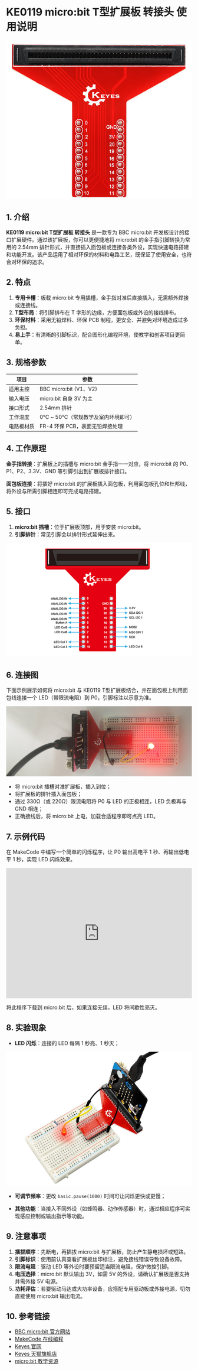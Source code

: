 # KE0119 micro:bit T型扩展板 转接头 使用说明

![image-20250317114553311](media/image-20250317114553311.png)

## 1. 介绍
**KE0119 micro:bit T型扩展板 转接头** 是一款专为 BBC micro:bit 开发板设计的接口扩展硬件。通过该扩展板，你可以更便捷地将 micro:bit 的金手指引脚转换为常用的 2.54mm 排针形式，并直接插入面包板或连接各类外设，实现快速电路搭建和功能开发。该产品运用了相对环保的材料和电路工艺，既保证了使用安全，也符合对环保的追求。

## 2. 特点
1. **专用卡槽**：板载 micro:bit 专用插槽，金手指对准后直接插入，无需额外焊接或连接线。  
2. **T型布局**：将引脚排布在 T 字形的边缘，方便面包板或外设的接线排布。    
3. **环保材料**：采用无铅焊料、环保 PCB 制程，更安全、并避免对环境造成过多负担。  
4. **易上手**：有清晰的引脚标识，配合图形化编程环境，使教学和创客项目更简单。

## 3. 规格参数
| 项目         | 参数                                                         |
|--------------|------------------------------------------------------------|
| 适用主控     | BBC micro:bit (V1、V2)                                     |
| 输入电压     | micro:bit 自身 3V 为主     |
| 接口形式     | 2.54mm 排针                          |
| 工作温度     | 0℃ ~ 50℃（常规教学及室内环境即可）                          |
| 电路板材质   | FR-4 环保 PCB，表面无铅焊接处理                              |

## 4. 工作原理
 **金手指转接**：扩展板上的插槽与 micro:bit 金手指一一对应，将 micro:bit 的 P0、P1、P2、3.3V、GND 等引脚引出到扩展板排针接口。  

 **面包板连接**：将插好 micro:bit 的扩展板插入面包板，利用面包板孔位和杜邦线，将外设与所需引脚相连即可完成电路搭建。

## 5. 接口
1. **micro:bit 插槽**：位于扩展板顶部，用于安装 micro:bit。  
2. **引脚排针**：常见引脚会以排针形式延伸出来。    

![image-20250318164640157](media/image-20250318164640157.png)


## 6. 连接图
下面示例展示如何将 micro:bit 与 KE0119 T型扩展板结合，并在面包板上利用面包线连接一个 LED（带限流电阻）到 P0，引脚标注以示意为准。

![image-20250317114617107](media/image-20250317114617107.png)

- 将 micro:bit 插槽对准扩展板，插入到位；  
- 将扩展板的排针插入面包板；  
- 通过 330Ω（或 220Ω）限流电阻将 P0 与 LED 的正极相连，LED 负极再与 GND 相连；  
- 正确接线后，将 micro:bit 上电，加载合适程序即可点亮 LED。

## 7. 示例代码
在 MakeCode 中编写一个简单的闪烁程序，让 P0 输出高电平 1 秒、再输出低电平 1 秒，实现 LED 闪烁效果。

<div style="position:relative;height:0;padding-bottom:70%;overflow:hidden;"><iframe style="position:absolute;top:0;left:0;width:100%;height:100%;" src="https://makecode.microbit.org/#pub:_8UPchYTPA64p" frameborder="0" sandbox="allow-popups allow-forms allow-scripts allow-same-origin"></iframe></div>

将此程序下载到 micro:bit 后，如果连接无误，LED 将间歇性亮灭。

## 8. 实验现象

- **LED 闪烁**：连接的 LED 每隔 1 秒亮、1 秒灭；  

![](media/KE0119.jpg)

- **可调节频率**：更改 `basic.pause(1000)` 时间可让闪烁更快或更慢；  

- **其他功能**：当接入不同外设（如蜂鸣器、动作传感器）时，通过相应程序可实现感应控制或输出指示等功能。

## 9. 注意事项
1. **插拔顺序**：先断电，再插拔 micro:bit 与扩展板，防止产生静电损坏或短路。  
2. **引脚标识**：使用前认真查看扩展板丝印标注，避免接线错误导致设备故障。  
3. **限流电阻**：驱动 LED 等外设时要预留适当限流电阻，保护微控引脚。  
4. **电压选择**：micro:bit 默认输出 3V，如需 5V 的外设，请确认扩展板是否支持并需外接 5V 电源。  
5. **功耗评估**：若要驱动马达或大功率设备，应搭配专用驱动板或外接电源，切勿直接使用 micro:bit 输出电流。  

## 10. 参考链接
- [BBC micro:bit 官方网站](https://microbit.org/)  
- [MakeCode 在线编程](https://makecode.microbit.org/)  
- [Keyes 官网](http://www.keyes-robot.com/)  
- [Keyes 天猫旗舰店](https://keyes.tmall.com/)  
- [micro:bit 教学资源](https://microbit.org/teach/)

